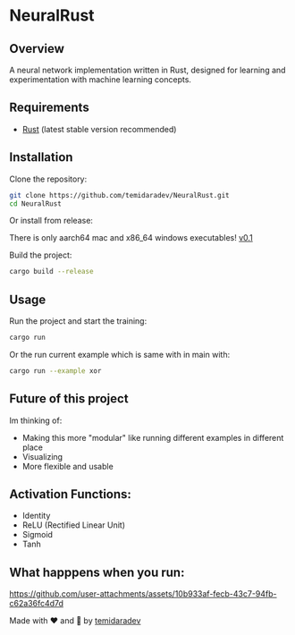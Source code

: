 # NeuralRust

## Overview

A neural network implementation written in Rust, designed for learning and experimentation with machine learning concepts.

## Requirements

- [Rust](https://www.rust-lang.org/) (latest stable version recommended)

## Installation

Clone the repository:

```sh
git clone https://github.com/temidaradev/NeuralRust.git
cd NeuralRust
```

Or install from release:

There is only aarch64 mac and x86_64 windows executables!
[v0.1](https://github.com/temidaradev/NeuralRust/releases/tag/v0.1)

Build the project:

```sh
cargo build --release
```

## Usage

Run the project and start the training:

```sh
cargo run
```

Or the run current example which is same with in main with:

```sh
cargo run --example xor
```

## Future of this project

Im thinking of:

- Making this more "modular" like running different examples in different place
- Visualizing
- More flexible and usable

## Activation Functions:

- Identity
- ReLU (Rectified Linear Unit)
- Sigmoid
- Tanh

## What happpens when you run:

https://github.com/user-attachments/assets/10b933af-fecb-43c7-94fb-c62a36fc4d7d

Made with ❤️ and 🦀 by [temidaradev](https://temidara.dev)
